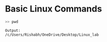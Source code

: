# Basic Linux Commands
```bash 
>> pwd
```

```
Output:
/c/Users/Rishabh/OneDrive/Desktop/Linux_lab

```


